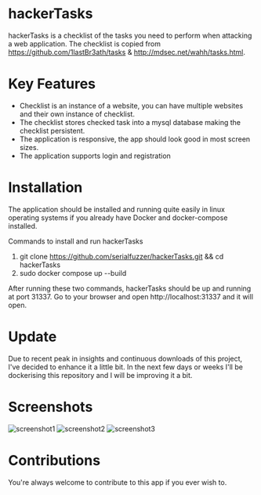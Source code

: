 # hackerTasks
hackerTasks is a checklist of the tasks you need to perform when attacking a web application. The checklist is copied from https://github.com/1lastBr3ath/tasks & http://mdsec.net/wahh/tasks.html.

# Key Features
- Checklist is an instance of a website, you can have multiple websites and their own instance of checklist.
- The checklist stores checked task into a mysql database making the checklist persistent.
- The application is responsive, the app should look good in most screen sizes.
- The application supports login and registration

# Installation
  The application should be installed and running quite easily in linux operating systems if you already have Docker and docker-compose installed.
  
  Commands to install and run hackerTasks
  
  1. git clone https://github.com/serialfuzzer/hackerTasks.git && cd hackerTasks
  2. sudo docker compose up --build

After running these two commands, hackerTasks should be up and running at port 31337. Go to your browser and open http://localhost:31337 and it will open. 
  
  
# Update

Due to recent peak in insights and continuous downloads of this project, I've decided to enhance it a little bit.
In the next few days or weeks I'll be dockerising this repository and I will be improving it a bit.



# Screenshots
  ![screenshot1](https://user-images.githubusercontent.com/22111782/46867219-da920980-ce41-11e8-8ecc-cd336712ee97.png)
  ![screenshot2](https://user-images.githubusercontent.com/22111782/46867252-f72e4180-ce41-11e8-9a48-39af0e739d66.png)
  ![screenshot3](https://user-images.githubusercontent.com/22111782/46867262-01e8d680-ce42-11e8-8226-7b1aff1b17d0.png)

# Contributions
  You're always welcome to contribute to this app if you ever wish to. 


